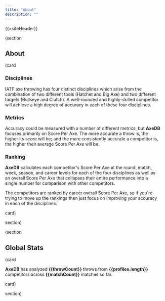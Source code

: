 ```yaml
---
title: "About"
description: ""
---
```


{{>siteHeader}}

(section

## About

(card

### Disciplines

IATF axe throwing has four distinct disciplines which arise from the combination of two different tools (Hatchet and Big Axe) and two different targets (Bullseye and Clutch). A well-rounded and highly-skilled competitor will achieve a high degree of accuracy in each of these four disciplines.

### Metrics

Accuracy could be measured with a number of different metrics, but **AxeDB** focuses primarily on Score Per Axe. The more accurate a throw is, the higher its score will be; and the more consistently accurate a competitor is, the higher their average Score Per Axe will be.

### Ranking

**AxeDB** calculates each competitor's Score Per Axe at the round, match, week, season, and career levels for each of the four disciplines as well as an overall Score Per Axe that collapses their entire performance into a single number for comparison with other competitors.

The competitors are ranked by career overall Score Per Axe, so if you're trying to move up the rankings then just focus on improving your accuracy in each of the disciplines.

card)

section)

(section

## Global Stats

(card

**AxeDB** has analyzed **{{throwCount}}** throws from **{{profiles.length}}** competitors across **{{matchCount}}** matches so far.

card)

section)